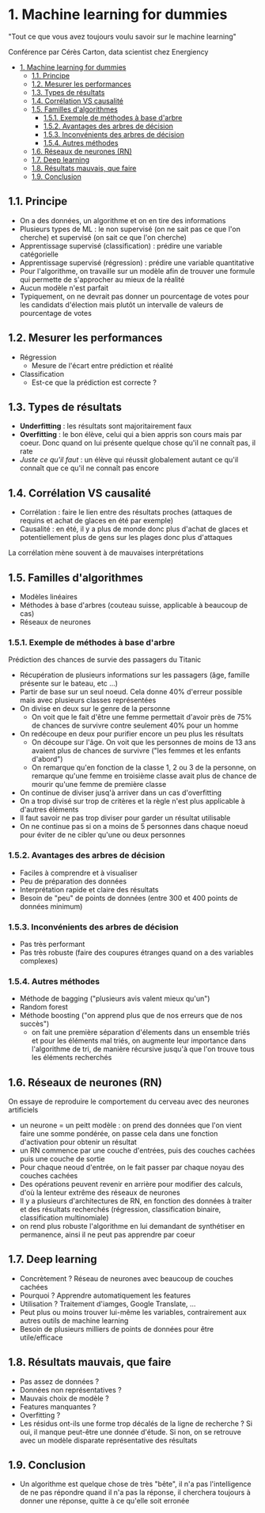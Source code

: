 # 1. Machine learning for dummies

"Tout ce que vous avez toujours voulu savoir sur le machine learning"

Conférence par Cérès Carton, data scientist chez Energiency

<!-- TOC -->

- [1. Machine learning for dummies](#1-machine-learning-for-dummies)
    - [1.1. Principe](#11-principe)
    - [1.2. Mesurer les performances](#12-mesurer-les-performances)
    - [1.3. Types de résultats](#13-types-de-résultats)
    - [1.4. Corrélation VS causalité](#14-corrélation-vs-causalité)
    - [1.5. Familles d'algorithmes](#15-familles-dalgorithmes)
        - [1.5.1. Exemple de méthodes à base d'arbre](#151-exemple-de-méthodes-à-base-darbre)
        - [1.5.2. Avantages des arbres de décision](#152-avantages-des-arbres-de-décision)
        - [1.5.3. Inconvénients des arbres de décision](#153-inconvénients-des-arbres-de-décision)
        - [1.5.4. Autres méthodes](#154-autres-méthodes)
    - [1.6. Réseaux de neurones (RN)](#16-réseaux-de-neurones-rn)
    - [1.7. Deep learning](#17-deep-learning)
    - [1.8. Résultats mauvais, que faire](#18-résultats-mauvais-que-faire)
    - [1.9. Conclusion](#19-conclusion)

<!-- /TOC -->

## 1.1. Principe

- On a des données, un algorithme et on en tire des informations
- Plusieurs types de ML : le non supervisé (on ne sait pas ce que l'on cherche) et supervisé (on sait ce que l'on cherche)
- Apprentissage supervisé (classification) : prédire une variable catégorielle
- Apprentissage supervisé (régression) : prédire une variable quantitative
- Pour l'algorithme, on travaille sur un modèle afin de trouver une formule qui permette de s'approcher au mieux de la réalité
- Aucun modèle n'est parfait
 - Typiquement, on ne devrait pas donner un pourcentage de votes pour les candidats d'élection mais plutôt un intervalle de valeurs de pourcentage de votes

## 1.2. Mesurer les performances

- Régression
  - Mesure de l'écart entre prédiction et réalité
- Classification
  - Est-ce que la prédiction est correcte ?

## 1.3. Types de résultats

- **Underfitting** : les résultats sont majoritairement faux
- **Overfitting** : le bon élève, celui qui a bien appris son cours mais par coeur. Donc quand on lui présente quelque chose qu'il ne connaît pas, il rate
- *Juste ce qu'il faut* : un élève qui réussit globalement autant ce qu'il connaît que ce qu'il ne connaît pas encore

## 1.4. Corrélation VS causalité

- Corrélation : faire le lien entre des résultats proches (attaques de requins et achat de glaces en été par exemple)
- Causalité : en été, il y a plus de monde donc plus d'achat de glaces et potentiellement plus de gens sur les plages donc plus d'attaques

La corrélation mène souvent à de mauvaises interprétations

## 1.5. Familles d'algorithmes

- Modèles linéaires
- Méthodes à base d'arbres (couteau suisse, applicable à beaucoup de cas)
- Réseaux de neurones

### 1.5.1. Exemple de méthodes à base d'arbre

Prédiction des chances de survie des passagers du Titanic

- Récupération de plusieurs informations sur les passagers (âge, famille présente sur le bateau, etc ...)
- Partir de base sur un seul noeud. Cela donne 40% d'erreur possible mais avec plusieurs classes représentées
- On divise en deux sur le genre de la personne
  - On voit que le fait d'être une femme permettait d'avoir près de 75% de chances de survivre contre seulement 40% pour un homme
- On redécoupe en deux pour purifier encore un peu plus les résultats
  - On découpe sur l'âge. On voit que les personnes de moins de 13 ans avaient plus de chances de survivre ("les femmes et les enfants d'abord")
  - On remarque qu'en fonction de la classe 1, 2 ou 3 de la personne, on remarque qu'une femme en troisième classe avait plus de chance de mourir qu'une femme de première classe
- On continue de diviser jusq'à arriver dans un cas d'overfitting
- On a trop divisé sur trop de critères et la règle n'est plus applicable à d'autres éléments
- Il faut savoir ne pas trop diviser pour garder un résultat utilisable
- On ne continue pas si on a moins de 5 personnes dans chaque noeud pour éviter de ne cibler qu'une ou deux personnes

### 1.5.2. Avantages des arbres de décision

- Faciles à comprendre et à visualiser
- Peu de préparation des données
- Interprétation rapide et claire des résultats
- Besoin de "peu" de points de données (entre 300 et 400 points de données minimum)

### 1.5.3. Inconvénients des arbres de décision

- Pas très performant
- Pas très robuste (faire des coupures étranges quand on a des variables complexes)

### 1.5.4. Autres méthodes

- Méthode de bagging ("plusieurs avis valent mieux qu'un")
- Random forest
- Méthode boosting ("on apprend plus que de nos erreurs que de nos succès")
  - on fait une première séparation d'élements dans un ensemble triés et pour les éléments mal triés, on augmente leur importance dans l'algorithme de tri, de manière récursive jusqu'à que l'on trouve tous les éléments recherchés

## 1.6. Réseaux de neurones (RN)

On essaye de reproduire le comportement du cerveau avec des neurones artificiels

- un neurone = un peitt modèle : on prend des données que l'on vient faire une somme pondérée, on passe cela dans une fonction d'activation pour obtenir un résultat
- un RN commence par une couche d'entrées, puis des couches cachées puis une couche de sortie
- Pour chaque neoud d'entrée, on le fait passer par chaque noyau des couches cachées
- Des opérations peuvent revenir en arrière pour modifier des calculs, d'où la lenteur extrême des réseaux de neurones
- Il y a plusieurs d'architectures de RN, en fonction des données à traiter et des résultats recherchés (régression, classification binaire, classification multinomiale)
- on rend plus robuste l'algorithme en lui demandant de synthétiser en permanence, ainsi il ne peut pas apprendre par coeur

## 1.7. Deep learning

- Concrètement ? Réseau de neurones avec beaucoup de couches cachées
- Pourquoi ? Apprendre automatiquement les features
- Utilisation ? Traitement d'iamges, Google Translate, ...
- Peut plus ou moins trouver lui-même les variables, contrairement aux autres outils de machine learning
- Besoin de plusieurs milliers de points de données pour être utile/efficace

## 1.8. Résultats mauvais, que faire

- Pas assez de données ?
- Données non représentatives ?
- Mauvais choix de modèle ?
- Features manquantes ?
- Overfitting ?
- Les résidus ont-ils une forme trop décalés de la ligne de recherche ? Si oui, il manque peut-être une donnée d'étude. Si non, on se retrouve avec un modèle disparate représentative des résultats

## 1.9. Conclusion

- Un algorithme est quelque chose de très "bête", il n'a pas l'intelligence de ne pas répondre quand il n'a pas la réponse, il cherchera toujours à donner une réponse, quitte à ce qu'elle soit erronée